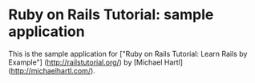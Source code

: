 # Ruby on Rails Tutorial: sample application

This is the sample application for ["Ruby on Rails Tutorial: Learn Rails by Example"] (http://railstutorial.org/) by [Michael Hartl] (http://michaelhartl.com/).
